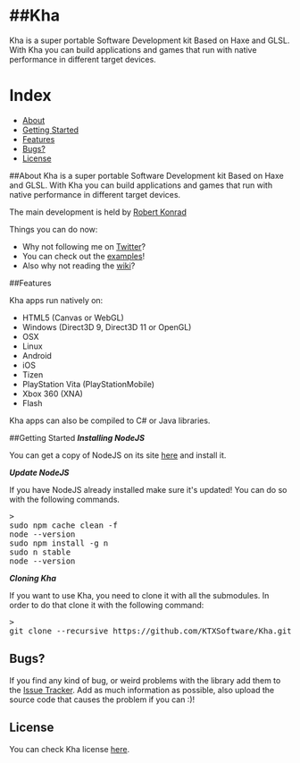 ##Kha
===

Kha is a super portable Software Development kit Based on Haxe and GLSL.
With Kha you can build applications and games that run with native performance in different target devices.

# Index
- [About](#about)
- [Getting Started](#getting-started)
- [Features](#features)
- [Bugs?](#bugs)
- [License](#license)


<a name="#about"></a>
##About
Kha is a super portable Software Development kit Based on Haxe and GLSL.
With Kha you can build applications and games that run with native performance in different target devices.

The main development is held by [Robert Konrad](http://tech.ktxsoftware.com/)

Things you can do now:
* Why not following me on [Twitter](https://twitter.com/robdangerous)?
* You can check out the [examples](https://github.com/KTXSoftware/Kha/wiki/Examples)!
* Also why not reading the [wiki](https://github.com/KTXSoftware/Kha/wiki/)?

<a name="#features"></a>
##Features

Kha apps run natively on:
* HTML5 (Canvas or WebGL)
* Windows (Direct3D 9, Direct3D 11 or OpenGL)
* OSX
* Linux
* Android
* iOS
* Tizen
* PlayStation Vita (PlayStationMobile)
* Xbox 360 (XNA)
* Flash

Kha apps can also be compiled to C# or Java libraries.

<a name="#getting-started"></a>
##Getting Started
***Installing NodeJS***

You can get a copy of NodeJS on its site <a target="_blank" href="http://nodejs.org/">here</a> and install it.


***Update NodeJS***

If you have NodeJS already installed make sure it's updated!
You can do so with the following commands.
<pre lang="bash">>
sudo npm cache clean -f
node --version
sudo npm install -g n
sudo n stable
node --version
</pre>


***Cloning Kha***

If you want to use Kha, you need to clone it with all the submodules.
In order to do that clone it with the following command:
<pre lang="bash">>
git clone --recursive https://github.com/KTXSoftware/Kha.git
</pre>

<a name="bugs"></a>
## Bugs?
If you find any kind of bug, or weird problems with the library add them to the [Issue Tracker][issues].
Add as much information as possible, also upload the source code that causes the problem if you can :)!

<a name="license"></a>
## License
You can check Kha license [here](https://github.com/KTXSoftware/Kha/blob/master/license.txt).

[issues]: https://github.com/KTXSoftware/Kha/issues
[contribute]: https://github.com/KTXSoftware/Kha/blob/master/CONTRIBUTING.md
